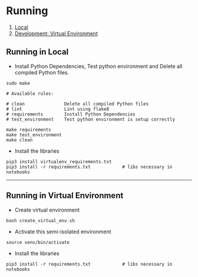 # Running

1. [Local](#running-in-local)
2. [Development: Virtual Environment](#running-in-virtual-environment)

## Running in Local

- Install Python Dependencies, Test python environment and Delete all compiled Python files.

```shell script
sudo make

# Available rules:

# clean               Delete all compiled Python files
# lint                Lint using flake8
# requirements        Install Python Dependencies
# test_environment    Test python environment is setup correctly
```

```shell script
make requirements
make test_environment
make clean
```

- Install the libraries

```shell script
pip3 install virtualenv_requirements.txt
pip3 install -r requirements.txt            # libs necessary in notebooks
```

---

## Running in Virtual Environment

- Create virtual environment

```shell script
bash create_virtual_env.sh
```

- Activate this semi-isolated environment

```shell script
source venv/bin/activate
```

- Install the libraries

```shell script
pip3 install -r requirements.txt            # libs necessary in notebooks
```
